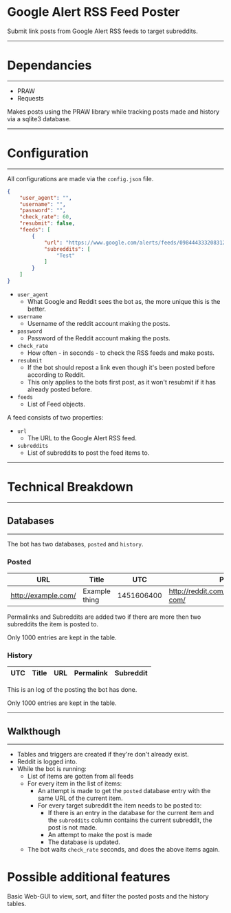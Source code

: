 # Google Alert RSS Feed Poster

Submit link posts from Google Alert RSS feeds to target subreddits.

*****

# Dependancies

*****

- PRAW
- Requests

Makes posts using the PRAW library while tracking posts made and history via a sqlite3 database.

*****

# Configuration

*****

All configurations are made via the `config.json` file.

```JSON
{
    "user_agent": "",
    "username": "",
    "password": "",
    "check_rate": 60,
    "resubmit": false,
    "feeds": [
        {
            "url": "https://www.google.com/alerts/feeds/09844433320831210961/3504146379976622958",
            "subreddits": [
                "Test"
            ]
        }
    ]
}
```

- `user_agent`
    - What Google and Reddit sees the bot as, the more unique this is the better.
- `username`
    - Username of the reddit account making the posts.
- `password`
    - Password of the Reddit account making the posts.
- `check_rate`
    - How often - in seconds - to check the RSS feeds and make posts.
- `resubmit`
    - If the bot should repost a link even though it's been posted before according to Reddit.
    - This only applies to the bots first post, as it won't resubmit if it has already posted before.
- `feeds`
    - List of Feed objects.

A feed consists of two properties:

- `url`
    - The URL to the Google Alert RSS feed.
- `subreddits`
    - List of subreddits to post the feed items to.

*****

# Technical Breakdown

*****

## Databases

*****

The bot has two databases, `posted` and `history`.

### Posted

URL | Title | UTC | Permalinks | Subreddits
--- |  ---  | --- |     ---    |    ---
http://example.com/ | Example thing | 1451606400 | http://reddit.com/Test/1234567/example-com/ | Test

Permalinks and Subreddits are added two if there are more then two subreddits the item is posted to.

Only 1000 entries are kept in the table.

### History

UTC | Title | URL | Permalink | Subreddit
--- |  ---  | --- |     ---   |    ---

This is an log of the posting the bot has done.

Only 1000 entries are kept in the table.

*****

## Walkthough

*****

- Tables and triggers are created if they're don't already exist.
- Reddit is logged into.
- While the bot is running:
    - List of items are gotten from all feeds
    - For every item in the list of items:
        - An attempt is made to get the `posted` database entry with the same URL of the current item.
        - For every target subreddit the item needs to be posted to:
            - If there is an entry in the database for the current item and the `subreddits` column contains the current subreddit, the post is not made.
            - An attempt to make the post is made
            - The database is updated.
    - The bot waits `check_rate` seconds, and does the above items again.

# Possible additional features

Basic Web-GUI to view, sort, and filter the posted posts and the history tables.